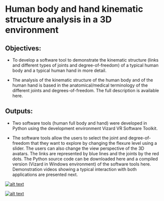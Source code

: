 # Human body and hand kinematic structure analysis in a 3D environment


## Objectives:

- To develop a software tool to demonstrate the kinematic structure (links and different types of joints and degree-of-freedom) of a typical human body and a typical human hand in more detail.

- The analysis of the kinematic structure of the human body and of the human hand is based in the anatomical/medical terminology of the different joints and degrees-of-freedom. The full description is available here.


## Outputs:

- Two software tools (human full body and hand) were developed in Python using the development environment Vizard VR Software Toolkit.

- The software tools allow the users to select the joint and degree-of-freedom that they want to explore by changing the flexure level using a slider. The users can also change the view perspective of the 3D avatars. The links are represented by blue lines and the joints by the red dots. The Python source code can be downloaded here and a compiled version (Vizard in Windows environment) of the software tools here. Demonstration videos showing a typical interaction with both applications are presented next.


[![alt text](https://img.youtube.com/vi/b4frdWsGtUE/0.jpg)](https://youtu.be/b4frdWsGtUE)


[![alt text](https://img.youtube.com/vi/_wCpvCSBiUI/0.jpg)](https://youtu.be/_wCpvCSBiUI)
